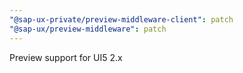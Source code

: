 ```yaml
---
"@sap-ux-private/preview-middleware-client": patch
"@sap-ux/preview-middleware": patch
---
```


Preview support for UI5 2.x 
